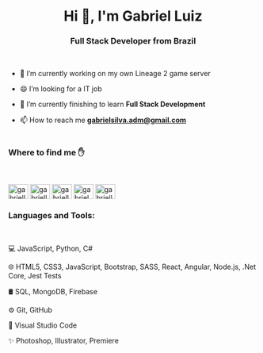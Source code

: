 <h1 align="center">Hi 👋, I'm Gabriel Luiz</h1>


<h3 align="center">Full Stack Developer from Brazil</h3><br>


- 🔭 I’m currently working on my own Lineage 2 game server

- 😄 I’m looking for a IT job

- 🌱 I’m currently finishing to learn **Full Stack Development**

<!--- 👨‍💻 All of my projects are available at [gabrielluiz-tec.github.io](gabrielluiz-tec.github.io) -->

- 📫 How to reach me **gabrielsilva.adm@gmail.com**<br><br>

<h3 align="left">Where to find me ✋</h3><br>
<p align="left">
<a href="https://linkedin.com/in/gabrielluiz-tec" target="blank"><img align="center" src="https://cdn.jsdelivr.net/npm/simple-icons@3.0.1/icons/linkedin.svg" alt="gabrielluiz-tec" height="30" width="40" /></a>
<a href="https://fb.com/gabriellbells" target="blank"><img align="center" src="https://cdn.jsdelivr.net/npm/simple-icons@3.0.1/icons/facebook.svg" alt="gabriellbells" height="30" width="40" /></a>
<a href="https://instagram.com/gabriellsilva" target="blank"><img align="center" src="https://cdn.jsdelivr.net/npm/simple-icons@3.0.1/icons/instagram.svg" alt="gabriellsilva" height="30" width="40" /></a>
<a href="https://www.hackerrank.com/gabrielsilva_adm" target="blank"><img align="center" src="https://cdn.jsdelivr.net/npm/simple-icons@3.0.1/icons/hackerrank.svg" alt="gabrielsilva_adm" height="30" width="40" /></a>
<a href="https://discord.gg/gabriellsilva#7980" target="blank"><img align="center" src="https://cdn.jsdelivr.net/npm/simple-icons@3.0.1/icons/discord.svg" alt="gabriellsilva#7980" height="30" width="40" /></a>
</p>

<h3 align="left">Languages and Tools:</h3><br>
<p align="left"> 
💻   JavaScript, Python, C#
  
🌐   HTML5, CSS3, JavaScript, Bootstrap, SASS, React, Angular, Node.js, .Net Core, Jest Tests

🛢    SQL, MongoDB, Firebase

⚙️   Git, GitHub

🔧   Visual Studio Code

✨   Photoshop, Illustrator, Premiere
 


<!--<p><img align="center" src="https://github-readme-stats.vercel.app/api/top-langs?username=gabrielluiz-tec&show_icons=true&locale=en&layout=compact" alt="gabrielluiz-tec" /></p>

<!--<p align="left"> <a href="https://github.com/ryo-ma/github-profile-trophy"><img src="https://github-profile-trophy.vercel.app/?username=gabrielluiz-tec" alt="gabrielluiz-tec" /></a> </p>

<!--
**gabrielluiz-tec/gabrielluiz-tec** is a ✨ _special_ ✨ repository because its `README.md` (this file) appears on your GitHub profile.

